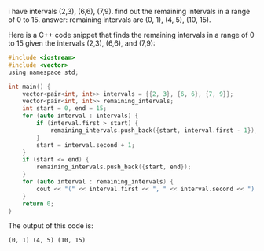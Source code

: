 i have intervals (2,3), (6,6), (7,9). find out the remaining intervals in a range of 0 to 15. answer: remaining intervals are (0, 1), (4, 5), (10, 15).



Here is a C++ code snippet that finds the remaining intervals in a range of 0 to 15 given the intervals (2,3), (6,6), and (7,9):

```c
#include <iostream>
#include <vector>
using namespace std;

int main() {
    vector<pair<int, int>> intervals = {{2, 3}, {6, 6}, {7, 9}};
    vector<pair<int, int>> remaining_intervals;
    int start = 0, end = 15;
    for (auto interval : intervals) {
        if (interval.first > start) {
            remaining_intervals.push_back({start, interval.first - 1});
        }
        start = interval.second + 1;
    }
    if (start <= end) {
        remaining_intervals.push_back({start, end});
    }
    for (auto interval : remaining_intervals) {
        cout << "(" << interval.first << ", " << interval.second << ") ";
    }
    return 0;
}

```

The output of this code is:

`(0, 1) (4, 5) (10, 15)`


